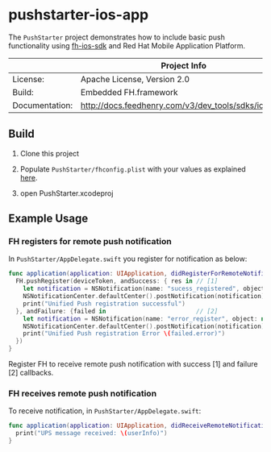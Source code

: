 # pushstarter-ios-app 

The ```PushStarter``` project demonstrates how to include basic push functionality using [fh-ios-sdk](https://github.com/feedhenry/fh-ios-sdk) and Red Hat Mobile Application Platform.

|                 | Project Info  |
| --------------- | ------------- |
| License:        | Apache License, Version 2.0  |
| Build:          | Embedded FH.framework  |
| Documentation:  | http://docs.feedhenry.com/v3/dev_tools/sdks/ios.html|

## Build

1. Clone this project

2. Populate ```PushStarter/fhconfig.plist``` with your values as explained [here](http://docs.feedhenry.com/v3/dev_tools/sdks/ios.html#ios-configure).

3. open PushStarter.xcodeproj

## Example Usage

### FH registers for remote push notification

In ```PushStarter/AppDelegate.swift``` you register for notification as below:

```Swift
func application(application: UIApplication, didRegisterForRemoteNotificationsWithDeviceToken deviceToken: NSData) {
  FH.pushRegister(deviceToken, andSuccess: { res in // [1]
    let notification = NSNotification(name: "sucess_registered", object: nil)
    NSNotificationCenter.defaultCenter().postNotification(notification)
    print("Unified Push registration successful")
  }, andFailure: {failed in                         // [2]
    let notification = NSNotification(name: "error_register", object: nil)
    NSNotificationCenter.defaultCenter().postNotification(notification)
    print("Unified Push registration Error \(failed.error)")
  })
}
```
Register FH to receive remote push notification with success [1] and failure [2] callbacks.

### FH receives remote push notification

To receive notification, in ```PushStarter/AppDelegate.swift```:

```Swift
func application(application: UIApplication, didReceiveRemoteNotification userInfo: [NSObject: AnyObject]) {
  print("UPS message received: \(userInfo)")
}
```

